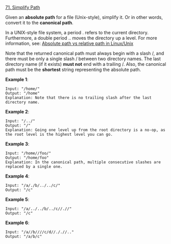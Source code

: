 [71. Simplify Path](https://leetcode.com/problems/simplify-path/)

Given an **absolute path** for a file (Unix-style), simplify it. Or in other words, convert it to the **canonical path**.

In a UNIX-style file system, a period . refers to the current directory. Furthermore, a double period .. moves the directory up a level. For more information, see: [Absolute path vs relative path in Linux/Unix](https://www.linuxnix.com/abslute-path-vs-relative-path-in-linuxunix/)

Note that the returned canonical path must always begin with a slash /, and there must be only a single slash / between two directory names. The last directory name (if it exists) **must not** end with a trailing /. Also, the canonical path must be the **shortest** string representing the absolute path.

 

**Example 1**:

```
Input: "/home/"
Output: "/home"
Explanation: Note that there is no trailing slash after the last directory name.
```

**Example 2**:
```
Input: "/../"
Output: "/"
Explanation: Going one level up from the root directory is a no-op, as the root level is the highest level you can go.
```

**Example 3**:
```
Input: "/home//foo/"
Output: "/home/foo"
Explanation: In the canonical path, multiple consecutive slashes are replaced by a single one.
```

**Example 4**:
```
Input: "/a/./b/../../c/"
Output: "/c"
```

**Example 5**:
```
Input: "/a/../../b/../c//.//"
Output: "/c"
```

**Example 6**:
```
Input: "/a//b////c/d//././/.."
Output: "/a/b/c"
```